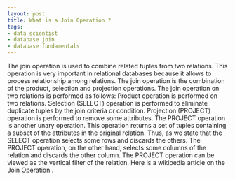 ```yaml
--- 
layout: post
title: What is a Join Operation ?
tags: 
- data scientist
- database join
- database fundamentals
---
```

The join operation is used to combine related tuples from two relations. This operation is very important in relational databases because it allows to process relationship among relations.
The join operation is the combination of the product, selection and projection operations. The join operation on two relations is performed as follows:
Product operation is performed on two relations.
Selection (SELECT) operation is performed to eliminate duplicate tuples by the join criteria or condition.
Projection (PROJECT) operation is performed to remove some attributes.
The PROJECT operation is another unary operation. This operation returns a set of tuples containing a subset of the attributes in the original relation. Thus, as we state that the SELECT operation selects some rows and discards the others. The PROJECT operation, on the other hand, selects some columns of the relation and discards the other column. The PROJECT operation can be viewed as the vertical filter of the relation.
Here is a wikipedia article on the Join Operation .
